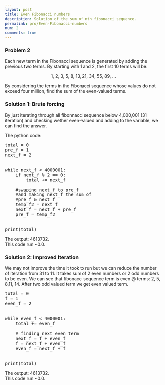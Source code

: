 ```yaml
---
layout: post
title: Even Fibonacci numbers
description: Solution of the sum of nth fibonacci sequence.
permalink: pro/Even-Fibonacci-numbers
num: 2
comments: true
---
```


<h3>Problem 2</h3>
<div class="problem">
<p>Each new term in the Fibonacci sequence is generated by adding the previous two terms. By starting with 1 and 2, the first 10 terms will be:</p>
<p style="text-align:center;">1, 2, 3, 5, 8, 13, 21, 34, 55, 89, ...</p>
<p>By considering the terms in the Fibonacci sequence whose values do not exceed four million, find the sum of the even-valued terms.</p>
</div>

<h3>Solution 1: Brute forcing</h3>
<p>By just iterating through all fibonnacci sequence below 4,000,001 (31 iteration) and checking wether even-valued and adding to the variable, we can find the answer.</p>
<p>The python code:</p>

<div class="highlight"><pre><span></span><span class="n">total</span> <span class="o">=</span> <span class="mi">0</span>
<span class="n">pre_f</span> <span class="o">=</span> <span class="mi">1</span>
<span class="n">next_f</span> <span class="o">=</span> <span class="mi">2</span>
<br>
<span class="k">while</span> <span class="n">next_f</span> <span class="o">&lt;</span> <span class="mi">4000001</span><span class="p">:</span>
    <span class="k">if</span> <span class="n">next_f</span> <span class="o">%</span> <span class="mi">2</span> <span class="o">==</span> <span class="mi">0</span><span class="p">:</span>
        <span class="n">total</span> <span class="o">+=</span> <span class="n">next_f</span><br>
    <span class="c1">#swaping next_f to pre_f 
    </span><span class="c1">#and making next_f the sum of </span>
    <span class="c1">#pre_f &amp; next_f</span>
    <span class="n">temp_f2</span> <span class="o">=</span> <span class="n">next_f</span>
    <span class="n">next_f</span> <span class="o">=</span> <span class="n">next_f</span> <span class="o">+</span> <span class="n">pre_f</span>
    <span class="n">pre_f</span> <span class="o">=</span> <span class="n">temp_f2</span>
    <br>
<span class="k">print</span><span class="p">(</span><span class="n">total</span><span class="p">)</span>
</pre></div>

<p>The output: <span class="answer">4613732</span>.<br />This code run ~0.0.</p>
<h3>Solution 2: Improved Iteration</h3>
<p>We may not improve the time it took to run but we can reduce the number of iteration from 31 to 11. It takes sum of 2 even numbers or 2 odd numbers to be even. We can see that fibonacci sequence term is even @ terms: 2, 5, 8,11, 14. After two odd valued term we get even valued term.</p>


<div class="highlight"><pre><span></span><span class="n">total</span> <span class="o">=</span> <span class="mi">0</span>
<span class="n">f</span> <span class="o">=</span> <span class="mi">1</span>
<span class="n">even_f</span> <span class="o">=</span> <span class="mi">2</span>
<br>
<span class="k">while</span> <span class="n">even_f</span> <span class="o">&lt;</span> <span class="mi">4000001</span><span class="p">:</span>
    <span class="n">total</span> <span class="o">+=</span> <span class="n">even_f</span><br>
    <span class="c1"># finding next even term</span>
    <span class="n">next_f</span> <span class="o">=</span> <span class="n">f</span> <span class="o">+</span> <span class="n">even_f</span>
    <span class="n">f</span> <span class="o">=</span> <span class="n">next_f</span> <span class="o">+</span> <span class="n">even_f</span>
    <span class="n">even_f</span> <span class="o">=</span> <span class="n">next_f</span> <span class="o">+</span> <span class="n">f</span>
<br>
<span class="k">print</span><span class="p">(</span><span class="n">total</span><span class="p">)</span>
</pre></div>


<p>The output: <span class="answer">4613732</span>.<br />This code run ~0.0.</p>

